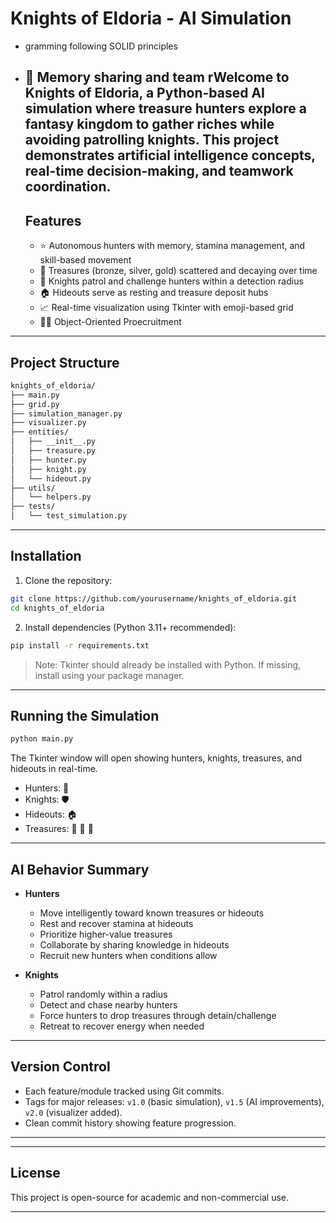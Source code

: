 # Knights of Eldoria - AI Simulation

- gramming following SOLID principles
- 🧰 Memory sharing and team rWelcome to **Knights of Eldoria**, a Python-based AI simulation where treasure hunters explore a fantasy kingdom to gather riches while avoiding patrolling knights. This project demonstrates artificial intelligence concepts, real-time decision-making, and teamwork coordination.
  ---
  ## Features
  - ⭐ Autonomous hunters with memory, stamina management, and skill-based movement
  - 🥇 Treasures (bronze, silver, gold) scattered and decaying over time
  - 🤵 Knights patrol and challenge hunters within a detection radius
  - 🏠 Hideouts serve as resting and treasure deposit hubs
  - 📈 Real-time visualization using Tkinter with emoji-based grid
  - 👨‍💻 Object-Oriented Proecruitment

---

## Project Structure

```bash
knights_of_eldoria/
├── main.py
├── grid.py
├── simulation_manager.py
├── visualizer.py
├── entities/
│   ├── __init__.py
│   ├── treasure.py
│   ├── hunter.py
│   ├── knight.py
│   └── hideout.py
├── utils/
│   └── helpers.py
├── tests/
│   └── test_simulation.py
```

---

## Installation

1. Clone the repository:

```bash
git clone https://github.com/yourusername/knights_of_eldoria.git
cd knights_of_eldoria
```

2. Install dependencies (Python 3.11+ recommended):

```bash
pip install -r requirements.txt
```

> Note: Tkinter should already be installed with Python. If missing, install using your package manager.

---

## Running the Simulation

```bash
python main.py
```

The Tkinter window will open showing hunters, knights, treasures, and hideouts in real-time.

- Hunters: 🢍
- Knights: 🛡️
- Hideouts: 🏠
- Treasures: 🥇 🥊 🥉

---

## AI Behavior Summary

- **Hunters**

  - Move intelligently toward known treasures or hideouts
  - Rest and recover stamina at hideouts
  - Prioritize higher-value treasures
  - Collaborate by sharing knowledge in hideouts
  - Recruit new hunters when conditions allow

- **Knights**

  - Patrol randomly within a radius
  - Detect and chase nearby hunters
  - Force hunters to drop treasures through detain/challenge
  - Retreat to recover energy when needed

---

## Version Control

- Each feature/module tracked using Git commits.
- Tags for major releases: `v1.0` (basic simulation), `v1.5` (AI improvements), `v2.0` (visualizer added).
- Clean commit history showing feature progression.

---


---

## License

This project is open-source for academic and non-commercial use.

---



